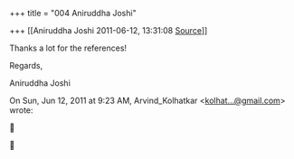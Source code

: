+++
title = "004 Aniruddha Joshi"

+++
[[Aniruddha Joshi	2011-06-12, 13:31:08 [Source](https://groups.google.com/g/samskrita/c/Y5NCC8FLBfk)]]



Thanks a lot for the references!

  

Regards,

  

Aniruddha Joshi  
  

On Sun, Jun 12, 2011 at 9:23 AM, Arvind_Kolhatkar \<[kolhat...@gmail.com]()\> wrote:  





